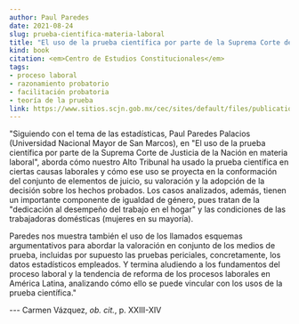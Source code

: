 ```yaml
---
author: Paul Paredes
date: 2021-08-24
slug: prueba-cientifica-materia-laboral
title: "El uso de la prueba científica por parte de la Suprema Corte de Justicia de la Nación en materia laboral"
kind: book
citation: <em>Centro de Estudios Constitucionales</em>
tags:
- proceso laboral
- razonamiento probatorio
- facilitación probatoria
- teoría de la prueba
link: https://www.sitios.scjn.gob.mx/cec/sites/default/files/publication/documents/2021-08/Ciencia-y-justicia.pdf
---
```


"Siguiendo con el tema de las estadísticas, Paul Paredes Palacios (Universidad Nacional Mayor de San Marcos), en "El uso de la prueba científica por parte de la Suprema Corte de Justicia de la Nación en materia laboral", aborda cómo nuestro Alto Tribunal ha usado la prueba científica en ciertas causas laborales y cómo ese uso se proyecta en la conformación del conjunto de elementos de juicio, su valoración y la adopción de la decisión sobre los hechos probados. Los casos analizados, además, tienen un importante componente de igualdad de género, pues tratan de la "dedicación al desempeño del trabajo en el hogar" y las condiciones de las trabajadoras domésticas (mujeres en su mayoría).

Paredes nos muestra también el uso de los llamados esquemas argumentativos para abordar la valoración en conjunto de los medios de prueba, incluidas por supuesto las pruebas periciales, concretamente, los datos estadísticos empleados. Y termina aludiendo a los fundamentos del proceso laboral y la tendencia de reforma de los procesos laborales en América Latina, analizando cómo ello se puede vincular con los usos de la prueba científica." 

--- Carmen Vázquez, *ob. cit.*, p. XXIII-XIV